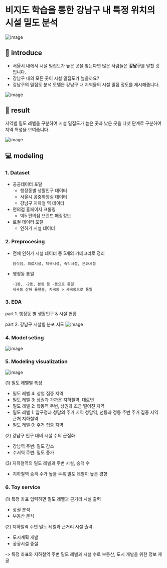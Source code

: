 # 비지도 학습을 통한 강남구 내 특정 위치의 시설 밀도 분석
![image](https://github.com/leeminjigit/Gangnam_Facility_Density_Analysis/assets/135116165/448c1cd7-2f85-40ac-919f-76cc3933cf45)

📖 introduce
-----
* 서울시 내에서 시설 밀집도가 높은 곳을 찾는다면 많은 사람들은 **강남구**를 말할 것입니다.
* 강남구 내의 모든 곳이 시설 밀집도가 높을까요?
* 강남구의 밀집도 분석 모델은 강남구 내 지역들의 시설 밀집 정도를 제시해줍니다.
  
 ![image](https://github.com/leeminjigit/Gangnam_Facility_Density_Analysis/assets/135116165/7aec968e-2f7d-48bc-a2e4-248de3642a30)

🎯 result
-----
지역별 밀도 레벨을 구분하여 시설 밀집도가 높은 곳과 낮은 곳을 다섯 단계로 구분하여 지역 특성을 보여줍니다. 

![image](https://github.com/leeminjigit/Gangnam_Facility_Density_Analysis/assets/135116165/a5bd02cc-252f-4483-89d1-2522dde6665f)

💻 modeling
-------
### 1. Dataset
* 공공데이터 포탈
  * 행정동별 생활인구 데이터
  * 서울시 공중화장실 데이터
  * 강남구 지하철 역 데이터
* 편의점 홈페이지 크롤링
  * 빅5 편의점 브랜드 매장정보
* 로컬 데이터 포탈
  * 인허가 시설 데이터
  
### 2. Preprocesing
* 전체 인허가 시설 데이터 중 5개의 카테고리로 정리
  ```
  음식점, 의료시설, 체육시설, 숙박시설, 문화시설
  ```
* 행정동 통일 
  ```
  -1동, -2동, 본동 등 -동으로 통일
  세곡동 산하 율현동, 자곡동 > 세곡동으로 통일 
  ```
### 3. EDA
part 1. 행정동 별 생활인구 & 시설 현황

part 2. 강남구 시설별 분포 지도
![image](https://github.com/leeminjigit/Gangnam_Facility_Density_Analysis/assets/135116165/b989ea68-1e03-4487-9e9d-5f3ff354af41)

### 4. Model seting
![image](https://github.com/leeminjigit/Gangnam_Facility_Density_Analysis/assets/135116165/14a28c02-5a36-4381-8b71-6116848c112b)

### 5. Modeling visualization
![image](https://github.com/leeminjigit/Gangnam_Facility_Density_Analysis/assets/135116165/215cddad-02a4-421c-9504-207be9e5c320)

(1) 밀도 레벨별 특성

  * 밀도 레벨 4: 상업 집중 지역
  * 밀도 레벨 3: 상권과 가까운 지하철역, 대로변
  * 밀도 레벨 2: 학동역 주변, 상권과 조금 떨어진 지역
  * 밀도 레벨 1: 압구정과 청담의 주거 지역 청담역, 선릉과 정릉 주변 주거 집중 지역 근처 지하철역
  * 밀도 레벨 0: 주거 집중 지역

(2) 강남구 인구 대비 시설 수의 군집화
  * 강남역 주변: 밀도 감소
  * 수서역 주변: 밀도 증가
  
(3) 지하철역의 밀도 레벨과 주변 시설, 승객 수
  * 지하철역 승객 수가 높을 수록 밀도 레벨이 높은 경향

### 6. Toy service
(1) 특정 좌표 입력하면 밀도 레벨과 근거리 시설 출력
  * 상권 분석
  * 부동산 분석

(2) 지하철역 주변 밀도 레벨과 근거리 시설 출력
  * 도시계획 개발
  * 공공시설 증설
 
-> 특정 좌표와 지하철역 주변 밀도 레벨과 시설 수로 부동산, 도시 개발을 위한 정보 제공




















